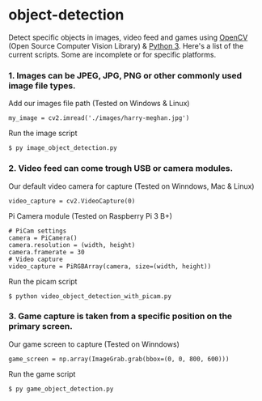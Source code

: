 # object-detection

Detect specific objects in images, video feed and games using [OpenCV ](https://opencv.org/ "Opencv.org") (Open Source Computer Vision Library) & [Python 3](https://www.python.org/downloads/ "Python.org"). Here's a list of the current scripts. Some are incomplete or for specific platforms.

### 1. Images can be JPEG, JPG, PNG or other commonly used image file types.

Add our images file path (Tested on Windows & Linux)
```
my_image = cv2.imread('./images/harry-meghan.jpg')
```
Run the image script 

```
$ py image_object_detection.py
```
### 2. Video feed can come trough USB or camera modules. 

Our default video camera for capture (Tested on Winndows, Mac & Linux)
```
video_capture = cv2.VideoCapture(0)
```
Pi Camera module (Tested on Raspberry Pi 3 B+)
```
# PiCam settings
camera = PiCamera()
camera.resolution = (width, height)
camera.framerate = 30
# Video capture
video_capture = PiRGBArray(camera, size=(width, height))
```
Run the picam script 

```
$ python video_object_detection_with_picam.py
```

### 3. Game capture is taken from a specific position on the primary screen.

Our game screen to capture (Tested on Winndows)
```
game_screen = np.array(ImageGrab.grab(bbox=(0, 0, 800, 600)))
```
Run the game script 

```
$ py game_object_detection.py
```

